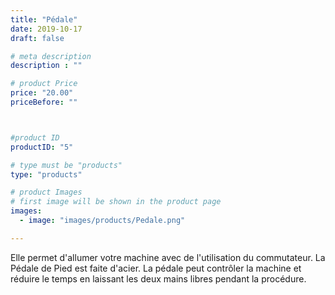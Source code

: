 ```yaml
---
title: "Pédale"
date: 2019-10-17
draft: false

# meta description
description : ""

# product Price
price: "20.00"
priceBefore: ""



#product ID
productID: "5"

# type must be "products"
type: "products"

# product Images
# first image will be shown in the product page
images:
  - image: "images/products/Pedale.png"

---
```


Elle permet d'allumer votre machine
avec de l'utilisation du commutateur.
La Pédale de Pied est faite d'acier. La pédale peut contrôler la machine et réduire le temps en laissant les deux mains libres pendant  la procédure.
